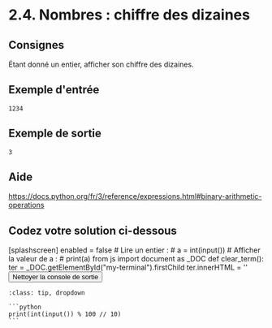 # 2.4. Nombres : chiffre des dizaines

## Consignes

Étant donné un entier, afficher son chiffre des dizaines.

## Exemple d'entrée

```
1234
```

## Exemple de sortie

```
3
```

## Aide

https://docs.python.org/fr/3/reference/expressions.html#binary-arithmetic-operations

## Codez votre solution ci-dessous

<py-config>
    [splashscreen]
        enabled = false
</py-config>
<py-repl>
    # Lire un entier :
# a = int(input())
# Afficher la valeur de a :
# print(a)
</py-repl>
<py-terminal id="my-terminal"></py-terminal>
<py-script>
from js import document as _DOC
def clear_term():
    ter = _DOC.getElementById("my-terminal").firstChild
    ter.innerHTML = ''
</py-script>
<button py-click="clear_term()" id="clear-terminal" class="py-button">Nettoyer la console de sortie</button>


````{admonition} Cliquez ici pour voir la solution
:class: tip, dropdown

```python
print(int(input()) % 100 // 10)
```
````
